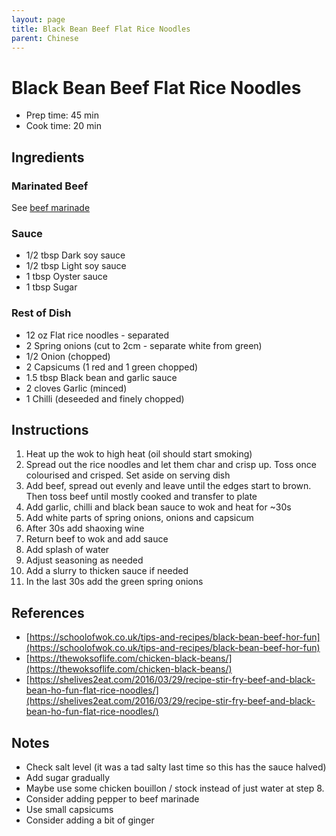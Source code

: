 ```yaml
---
layout: page
title: Black Bean Beef Flat Rice Noodles
parent: Chinese
---
```


# Black Bean Beef Flat Rice Noodles

- Prep time: 45 min
- Cook time: 20 min

## Ingredients

### Marinated Beef

See [beef marinade](./beef_marinade.md)

### Sauce

- 1/2 tbsp Dark soy sauce
- 1/2 tbsp Light soy sauce
- 1 tbsp Oyster sauce
- 1 tbsp Sugar

### Rest of Dish

- 12 oz Flat rice noodles - separated
- 2 Spring onions (cut to 2cm - separate white from green)
- 1/2 Onion (chopped)
- 2 Capsicums (1 red and 1 green chopped)
- 1.5 tbsp Black bean and garlic sauce
- 2 cloves Garlic (minced)
- 1 Chilli (deseeded and finely chopped)

## Instructions

1. Heat up the wok to high heat (oil should start smoking)
2. Spread out the rice noodles and let them char and crisp up. Toss once colourised and crisped. Set aside on serving dish
3. Add beef, spread out evenly and leave until the edges start to brown. Then toss beef until mostly cooked and transfer to plate
4. Add garlic, chilli and black bean sauce to wok and heat for ~30s
5. Add white parts of spring onions, onions and capsicum
6. After 30s add shaoxing wine
7. Return beef to wok and add sauce
8. Add splash of water
9. Adjust seasoning as needed
10. Add a slurry to thicken sauce if needed
11. In the last 30s add the green spring onions

## References

- [https://schoolofwok.co.uk/tips-and-recipes/black-bean-beef-hor-fun](https://schoolofwok.co.uk/tips-and-recipes/black-bean-beef-hor-fun)
- [https://thewoksoflife.com/chicken-black-beans/](https://thewoksoflife.com/chicken-black-beans/)
- [https://shelives2eat.com/2016/03/29/recipe-stir-fry-beef-and-black-bean-ho-fun-flat-rice-noodles/](https://shelives2eat.com/2016/03/29/recipe-stir-fry-beef-and-black-bean-ho-fun-flat-rice-noodles/)

## Notes

- Check salt level (it was a tad salty last time so this has the sauce halved)
- Add sugar gradually
- Maybe use some chicken bouillon / stock instead of just water at step 8.
- Consider adding pepper to beef marinade
- Use small capsicums
- Consider adding a bit of ginger
